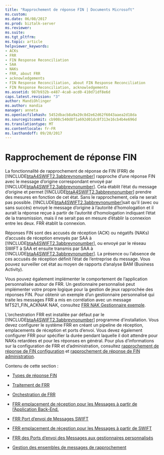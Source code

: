 ```yaml
---
title: "Rapprochement de réponse FIN | Documents Microsoft"
ms.custom: 
ms.date: 06/08/2017
ms.prod: biztalk-server
ms.reviewer: 
ms.suite: 
ms.tgt_pltfrm: 
ms.topic: article
helpviewer_keywords:
- ACKs
- FRR
- FIN Response Reconciliation
- SAA
- NAKs
- FRR, about FRR
- acknowledgements
- FIN Response Reconciliation, about FIN Response Reconciliation
- FIN Response Reconciliation, acknowledgements
ms.assetid: 987b932b-e487-4ca8-acd0-410d71df8e6d
caps.latest.revision: "3"
author: MandiOhlinger
ms.author: mandia
manager: anneta
ms.openlocfilehash: 5452dbacb8a9a20c8d2e62d62f6043aaea2d18da
ms.sourcegitcommit: cb908c540d8f1a692d01dc8f313e16cb4b4e696d
ms.translationtype: MT
ms.contentlocale: fr-FR
ms.lasthandoff: 09/20/2017
---
```

# <a name="fin-response-reconciliation"></a>Rapprochement de réponse FIN
La fonctionnalité de rapprochement de réponse de FIN (FRR) de [!INCLUDE[btaA4SWIFT2.3abbrevnonumber](../../includes/btaa4swift2-3abbrevnonumber-md.md)] rapproche d’une réponse FIN avec le message d’origine correspondant envoyé par [!INCLUDE[btaA4SWIFT2.3abbrevnonumber](../../includes/btaa4swift2-3abbrevnonumber-md.md)]. Cela établit l’état du message d’origine et permet [!INCLUDE[btaA4SWIFT2.3abbrevnonumber](../../includes/btaa4swift2-3abbrevnonumber-md.md)] prendre des mesures en fonction de cet état. Sans le rapprochement, cela ne serait pas possible. [!INCLUDE[btaA4SWIFT2.3abbrevnonumber](../../includes/btaa4swift2-3abbrevnonumber-md.md)]sait qu’il (avec ou sans succès) envoyé le message d’origine à l’autorité d’homologation et il aurait la réponse reçue à partir de l’autorité d’homologation indiquant l’état de la transmission, mais il ne serait pas en mesure d’établir la connexion entre les deux. FRR établit la connexion.  
  
 Réponses FIN sont des accusés de réception (ACK) ou négatifs (NAKs) d’accusés de réception envoyés par SAA à [!INCLUDE[btaA4SWIFT2.3abbrevnonumber](../../includes/btaa4swift2-3abbrevnonumber-md.md)], ou envoyé par le réseau SWIFT à SAA et ensuite transmis par SAA à [!INCLUDE[btaA4SWIFT2.3abbrevnonumber](../../includes/btaa4swift2-3abbrevnonumber-md.md)]. La présence ou l’absence de ces accusés de réception définit l’état de l’entreprise du message. Vous pouvez surveiller cet état au moyen de rapports d’analyse BAM (Business Activity).  
  
 Vous pouvez également implémenter le comportement de l’application personnalisée autour de FRR. Un gestionnaire personnalisé peut implémenter votre propre logique pour la gestion de jeux rapprochée des réponses FIN. Pour obtenir un exemple d’un gestionnaire personnalisé qui traite les messages FRR a mis en corrélation avec un message MTS21_FIN_ACKNAK NAK, consultez [FRR NAK Gestionnaire exemple](../../adapters-and-accelerators/accelerator-swift/frr-nak-handler-sample.md).  
  
 L’orchestration FRR est installée par défaut par le [!INCLUDE[btaA4SWIFT2.3abbrevnonumber](../../includes/btaa4swift2-3abbrevnonumber-md.md)] programme d’installation. Vous devez configurer le système FRR en créant un pipeline de réception, emplacements de réception et ports d’envoi. Vous devez également configurer FRR pour spécifier la durée pendant laquelle il doit attendre pour NAKs retardées et pour les réponses en général. Pour plus d’informations sur la configuration de FRR et d’administration, consultez [rapprochement de réponse de FIN configuration](../../adapters-and-accelerators/accelerator-swift/configuring-fin-response-reconciliation.md) et [rapprochement de réponse de FIN administration](../../adapters-and-accelerators/accelerator-swift/administering-fin-response-reconciliation.md).  
  
 Contenu de cette section :  
  
-   [Types de réponse FIN](../../adapters-and-accelerators/accelerator-swift/fin-response-types.md)  
  
-   [Traitement de FRR](../../adapters-and-accelerators/accelerator-swift/frr-processing.md)  
  
-   [Orchestration de FRR](../../adapters-and-accelerators/accelerator-swift/frr-orchestration.md)  
  
-   [FRR emplacement de réception pour les Messages à partir de l’Application Back-End.](../../adapters-and-accelerators/accelerator-swift/frr-receive-location-for-messages-from-the-back-end-application.md)  
  
-   [FRR Port d’envoi de Messages SWIFT](../../adapters-and-accelerators/accelerator-swift/frr-send-port-for-messages-to-swift.md)  
  
-   [FRR emplacement de réception pour les Messages à partir de SWIFT](../../adapters-and-accelerators/accelerator-swift/frr-receive-location-for-messages-from-swift.md)  
  
-   [FRR des Ports d’envoi des Messages aux gestionnaires personnalisés](../../adapters-and-accelerators/accelerator-swift/frr-send-ports-for-messages-to-the-custom-handlers.md)  
  
-   [Gestion des ensembles de messages de rapprochement](../../adapters-and-accelerators/accelerator-swift/handling-reconciled-message-sets.md)